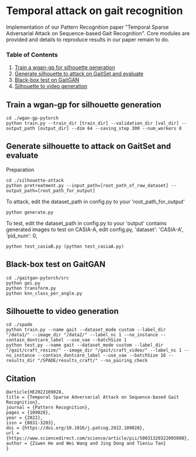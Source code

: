 # Temporal attack on gait recognition

Implementation of our Pattern Recognition paper "Temporal Sparse Adversarial Attack on Sequence-based Gait Recognition". Core modules are provided and details to reproduce results in our paper remain to do.

### Table of Contents  
1) [Train a wgan-gp for silhouette generation](#Train-a-wgan-gp-for-silhouette-generation) <a name="Train-a-wgan-gp-for-silhouette-generation"/>
2) [Generate silhouette to attack on GaitSet and evaluate](#generate-silhouette-to-attack-on-GaitSet-and-evaluate) <a name="generate-silhouette-to-attack-on-GaitSet-and-evaluate"/>
3) [Black-box test on GaitGAN](#Black-box-test-on-GaitGAN) <a name="Black-box-test-on-GaitGAN"/>
4) [Silhouette to video generation](#Silhouette-to-video-generation)  <a name="Silhouette-to-video-generation"/>

## Train a wgan-gp for silhouette generation
```
cd ./wgan-gp-pytorch
python train.py --train_dir [train_dir] --validation_dir [val_dir] --output_path [output_dir] --dim 64 --saving_step 300 --num_workers 8
```

## Generate silhouette to attack on GaitSet and evaluate
Preparation
```
cd ./silhouette-attack
python pretreatment.py --input_path=[root_path_of_raw_dataset] --output_path=[root_path_for_output]
```

To attack, edit the dataset_path in config.py to your 'root_path_for_output'
```
python generate.py
```

To test, edit the dataset_path in config.py to your 'output' contains generated images
to test on CASIA-A, edit config.py, 'dataset': 'CASIA-A', 'pid_num': 0,
```
python test_casiaB.py (python test_casiaA.py)
```

## Black-box test on GaitGAN
```
cd ./gaitgan-pytorch/src
python gei.py
python transform.py
python knn_class_per_angle.py
```

## Silhouette to video generation
```
cd ./spade
python train.py --name gait --dataset_mode custom --label_dir "/data1/" --image_dir "/data2/" --label_nc 1 --no_instance --contain_dontcare_label --use_vae --batchSize 1
python test.py --name gait --dataset_mode custom --label_dir "/gait/craft_resize/" --image_dir "/gait/craft_video/" --label_nc 1 --no_instance --contain_dontcare_label --use_vae --batchSize 16 --results_dir "/SPADE/results_craft/" --no_pairing_check
```

## Citation
```
@article{HE2022109028,
title = {Temporal Sparse Adversarial Attack on Sequence-based Gait Recognition},
journal = {Pattern Recognition},
pages = {109028},
year = {2022},
issn = {0031-3203},
doi = {https://doi.org/10.1016/j.patcog.2022.109028},
url = {https://www.sciencedirect.com/science/article/pii/S0031320322005088},
author = {Ziwen He and Wei Wang and Jing Dong and Tieniu Tan}
}
```
